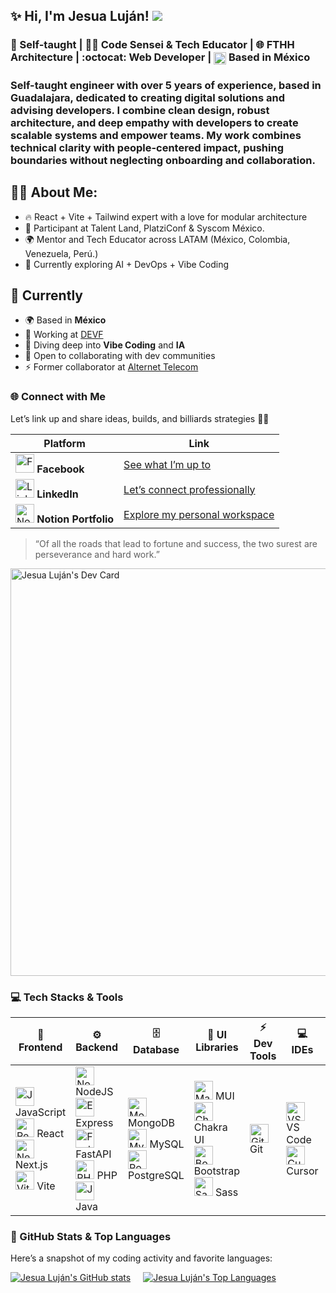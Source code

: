 ### <h2> ✨ Hi, I'm Jesua Luján! ![](https://user-images.githubusercontent.com/18350557/176309783-0785949b-9127-417c-8b55-ab5a4333674e.gif) </h2>
**<h3>🚀 Self-taught | 👨‍💻 Code Sensei & Tech Educator | 🌐 FTHH Architecture | :octocat: Web Developer |  <img src="https://upload.wikimedia.org/wikipedia/commons/f/fc/Flag_of_Mexico.svg" alt="Mexico Flag" width="20" style="vertical-align:middle" /> Based in México </h3>**

### Self-taught engineer with over 5 years of experience, based in Guadalajara, dedicated to creating digital solutions and advising developers. I combine clean design, robust architecture, and deep empathy with developers to create scalable systems and empower teams. My work combines technical clarity with people-centered impact, pushing boundaries without neglecting onboarding and collaboration.

## 👨‍💻 About Me:
- 🔥 React + Vite + Tailwind expert with a love for modular architecture  
- 🎤 Participant at Talent Land, PlatziConf & Syscom México. 
- 🌍 Mentor and Tech Educator across LATAM (México, Colombia, Venezuela, Perú.)  
- 🎯 Currently exploring AI + DevOps + Vibe Coding

## 📌 Currently
- 🌍 Based in **México**
- 🚀 Working at [DEVF](https://devf.la/)
- 🧠 Diving deep into **Vibe Coding** and **IA**
- 🤝 Open to collaborating with dev communities
- ⚡ Former collaborator at [Alternet Telecom](https://alternet.io/)

### 🌐 Connect with Me

Let’s link up and share ideas, builds, and billiards strategies 🤜🤛

| Platform | Link |
|---------|------|
| <img src="https://cdn.jsdelivr.net/gh/devicons/devicon/icons/facebook/facebook-original.svg" width="30" alt="Facebook" /> **Facebook** | [See what I’m up to](https://www.facebook.com/profile.php?id=100093507976508&mibextid=gik2fB) |
| <img src="https://cdn.jsdelivr.net/gh/devicons/devicon/icons/linkedin/linkedin-original.svg" width="30" alt="LinkedIn" /> **LinkedIn** | [Let’s connect professionally](https://www.linkedin.com/in/jesua-hadai-alderete-luján-a2325a121/) |
| <img src="https://cdn.jsdelivr.net/gh/devicons/devicon/icons/notion/notion-original.svg" width="30" alt="Notion" /> **Notion Portfolio** | [Explore my personal workspace](https://speckle-grass-edc.notion.site/Personal-Portfolio-21ecba0082284e18a7dd154a734b5c9c) |


> “Of all the roads that lead to fortune and success, the two surest are perseverance and hard work.”

<a href="https://app.daily.dev/jesulujan">
  <img src="https://api.daily.dev/devcards/v2/QwsS8WQAbbrbH5VWoOstO.png?type=wide&r=211" width="652" alt="Jesua Luján's Dev Card" />
</a>

### 💻 Tech Stacks & Tools

| 🧠 Frontend | ⚙️ Backend | 🗄️ Database | 🎨 UI Libraries | ⚡ Dev Tools | 💻 IDEs | 🔧 CLI Tools |
|------------|------------|-------------|----------------|-------------|----------|--------------|
| <img src="https://raw.githubusercontent.com/danielcranney/readme-generator/main/public/icons/skills/javascript-colored.svg" width="30" alt="JavaScript" /> JavaScript <br> <img src="https://raw.githubusercontent.com/danielcranney/readme-generator/main/public/icons/skills/react-colored.svg" width="30" alt="React" /> React <br> <img src="https://raw.githubusercontent.com/danielcranney/readme-generator/main/public/icons/skills/nextjs-colored.svg" width="30" alt="Next.js" /> Next.js <br> <img src="https://raw.githubusercontent.com/danielcranney/readme-generator/main/public/icons/skills/vite-colored.svg" width="30" alt="Vite" /> Vite | <img src="https://raw.githubusercontent.com/danielcranney/readme-generator/main/public/icons/skills/nodejs-colored.svg" width="30" alt="NodeJS" /> NodeJS <br> <img src="https://raw.githubusercontent.com/danielcranney/readme-generator/main/public/icons/skills/express-colored.svg" width="30" alt="Express" /> Express <br> <img src="https://raw.githubusercontent.com/danielcranney/readme-generator/main/public/icons/skills/fastapi-colored.svg" width="30" alt="FastAPI" /> FastAPI <br> <img src="https://raw.githubusercontent.com/danielcranney/readme-generator/main/public/icons/skills/php-colored.svg" width="30" alt="PHP" /> PHP <br> <img src="https://raw.githubusercontent.com/danielcranney/readme-generator/main/public/icons/skills/java-colored.svg" width="30" alt="Java" /> Java | <img src="https://raw.githubusercontent.com/danielcranney/readme-generator/main/public/icons/skills/mongodb-colored.svg" width="30" alt="MongoDB" /> MongoDB <br> <img src="https://raw.githubusercontent.com/danielcranney/readme-generator/main/public/icons/skills/mysql-colored.svg" width="30" alt="MySQL" /> MySQL <br> <img src="https://raw.githubusercontent.com/danielcranney/readme-generator/main/public/icons/skills/postgresql-colored.svg" width="30" alt="PostgreSQL" /> PostgreSQL | <img src="https://raw.githubusercontent.com/danielcranney/readme-generator/main/public/icons/skills/materialui-colored.svg" width="30" alt="Material UI" /> MUI <br> <img src="https://raw.githubusercontent.com/danielcranney/readme-generator/main/public/icons/skills/chakra-colored.svg" width="30" alt="Chakra UI" /> Chakra UI <br> <img src="https://raw.githubusercontent.com/danielcranney/readme-generator/main/public/icons/skills/bootstrap-colored.svg" width="30" alt="Bootstrap" /> Bootstrap <br> <img src="https://raw.githubusercontent.com/danielcranney/readme-generator/main/public/icons/skills/sass-colored.svg" width="30" alt="Sass" /> Sass | <img src="https://raw.githubusercontent.com/danielcranney/readme-generator/main/public/icons/skills/git-colored.svg" width="30" alt="Git" /> Git | <img src="https://raw.githubusercontent.com/danielcranney/readme-generator/main/public/icons/skills/visualstudiocode.svg" width="30" alt="VS Code" /> VS Code <br> <img src="https://raw.githubusercontent.com/warpdotdev/icons/main/icons/cursor.svg" width="30" alt="Cursor" /> Cursor | <img src="https://raw.githubusercontent.com/warpdotdev/icons/main/icons/warp.svg" width="30" alt="Warp" /> Warp |







### 🚀 GitHub Stats & Top Languages
Here’s a snapshot of my coding activity and favorite languages:

<div style="display: flex; gap: 20px; flex-wrap: wrap; align-items: center;">
  <a href="https://github.com/jesualujan" target="_blank" rel="noopener noreferrer">
    <img
      src="https://github-readme-stats.vercel.app/api?username=jesualujan&show_icons=true&hide=prs,issues&title_color=10b981&text_color=0891b2&icon_color=ffffff&bg_color=22272e&hide_border=true"
      alt="Jesua Luján's GitHub stats"
      style="max-width: 100%;"
    />
  </a>
  <a href="https://github.com/jesualujan" target="_blank" rel="noopener noreferrer">
    <img
      src="https://github-readme-stats.vercel.app/api/top-langs/?username=jesualujan&langs_count=10&title_color=10b981&text_color=0891b2&icon_color=ffffff&bg_color=22272e&hide_border=true&locale=en&custom_title=Top%20Languages"
      alt="Jesua Luján's Top Languages"
      style="max-width: 100%;"
    />
  </a>
</div>


